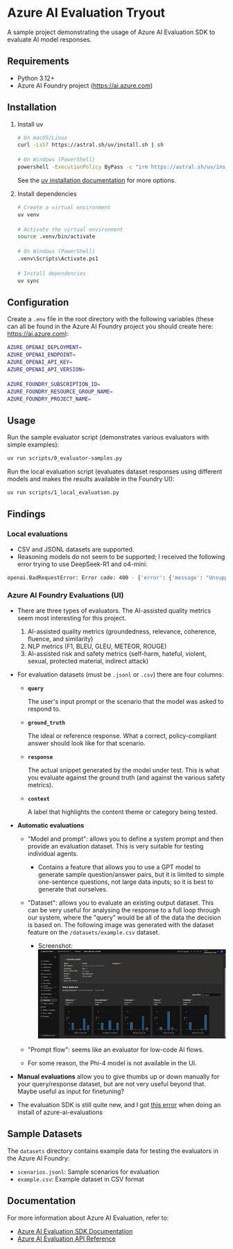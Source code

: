# Azure AI Evaluation Tryout

A sample project demonstrating the usage of Azure AI Evaluation SDK to evaluate AI model responses.

## Requirements

- Python 3.12+
- Azure AI Foundry project (<https://ai.azure.com>)

## Installation

1. Install uv

   ```bash
   # On macOS/Linux
   curl -LsSf https://astral.sh/uv/install.sh | sh

   # On Windows (PowerShell)
   powershell -ExecutionPolicy ByPass -c "irm https://astral.sh/uv/install.ps1 | iex"
   ```

   See the [uv installation documentation](https://docs.astral.sh/uv/getting-started/installation/) for more options.

2. Install dependencies

   ```bash
   # Create a virtual environment
   uv venv

   # Activate the virtual environment
   source .venv/bin/activate

   # On Windows (PowerShell)
   .venv\Scripts\Activate.ps1

   # Install dependencies
   uv sync
   ```

## Configuration

Create a `.env` file in the root directory with the following variables (these can all be found in the Azure AI Foundry project you should create here: <https://ai.azure.com>):

```bash
AZURE_OPENAI_DEPLOYMENT=
AZURE_OPENAI_ENDPOINT=
AZURE_OPENAI_API_KEY=
AZURE_OPENAI_API_VERSION=

AZURE_FOUNDRY_SUBSCRIPTION_ID=
AZURE_FOUNDRY_RESOURCE_GROUP_NAME=
AZURE_FOUNDRY_PROJECT_NAME=
```

## Usage

Run the sample evaluator script (demonstrates various evaluators with simple examples):

```bash
uv run scripts/0_evaluator-samples.py
```

Run the local evaluation script (evaluates dataset responses using different models and makes the results available in the Foundry UI):

```bash
uv run scripts/1_local_evaluation.py
```

## Findings

### Local evaluations

- CSV and JSONL datasets are supported.
- Reasoning models do not seem to be supported; I received the following error trying to use DeepSeek-R1 and o4-mini:

```bash
openai.BadRequestError: Error code: 400 - {'error': {'message': "Unsupported parameter: 'max_tokens' is not supported with this model. Use 'max_completion_tokens' instead.", 'type': 'invalid_request_error', 'param': 'max_tokens', 'code': 'unsupported_parameter'}}
```

### Azure AI Foundry Evaluations (UI)

- There are three types of evaluators. The AI-assisted quality metrics seem most interesting for this project.
  1. AI-assisted quality metrics (groundedness, relevance, coherence, fluence, and similarity)
  2. NLP metrics (F1, BLEU, GLEU, METEOR, ROUGE)
  3. AI-assisted risk and safety metrics (self-harm, hateful, violent, sexual, protected material, indirect attack)
- For evaluation datasets (must be `.jsonl` or `.csv`) there are four columns:

  - **`query`**

    The user's input prompt or the scenario that the model was asked to respond to.

  - **`ground_truth`**

    The ideal or reference response. What a correct, policy-compliant answer should look like for that scenario.

  - **`response`**

    The actual snippet generated by the model under test. This is what you evaluate against the ground truth (and against the various safety metrics).

  - **`context`**

    A label that highlights the content theme or category being tested.

- **Automatic evaluations**

  - "Model and prompt": allows you to define a system prompt and then provide an evaluation dataset. This is very suitable for testing individual agents.
    - Contains a feature that allows you to use a GPT model to generate sample question/answer pairs, but it is limited to simple one-sentence questions, not large data inputs; so it is best to generate that ourselves.
  - "Dataset": allows you to evaluate an existing output dataset. This can be very useful for analysing the response to a full loop through our system, where the "query" would be all of the data the decision is based on. The following image was generated with the dataset feature on the `/datasets/example.csv` dataset.

    - Screenshot: ![image.png](images/ai-foundry-evaluation.png)

  - "Prompt flow": seems like an evaluator for low-code AI flows.
  - For some reason, the Phi-4 model is not available in the UI.

- **Manual evaluations** allow you to give thumbs up or down manually for your query/response dataset, but are not very useful beyond that. Maybe useful as input for finetuning?
- The evaluation SDK is still quite new, and I got [this error](https://github.com/Azure/azure-sdk-for-python/issues/40992) when doing an install of azure-ai-evaluations

## Sample Datasets

The `datasets` directory contains example data for testing the evaluators in the Azure AI Foundry:

- `scenarios.jsonl`: Sample scenarios for evaluation
- `example.csv`: Example dataset in CSV format

## Documentation

For more information about Azure AI Evaluation, refer to:

- [Azure AI Evaluation SDK Documentation](https://learn.microsoft.com/en-us/azure/ai-foundry/how-to/develop/evaluate-sdk)
- [Azure AI Evaluation API Reference](https://learn.microsoft.com/en-us/python/api/azure-ai-evaluation/azure.ai.evaluation?view=azure-python-preview)
